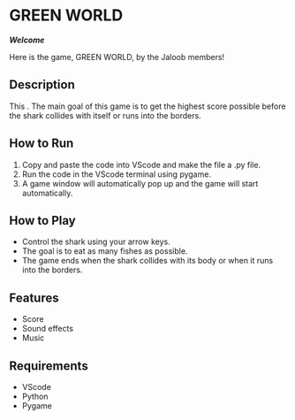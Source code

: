 # GREEN WORLD

***Welcome***

Here is the game, GREEN WORLD, by the Jaloob members!

## Description
This . The main goal of this game is to get the highest score possible before the shark collides with itself or runs into the borders.

## How to Run
1. Copy and paste the code into VScode and make the file a .py file.
2. Run the code in the VScode terminal using pygame.
3. A game window will automatically pop up and the game will start automatically.

## How to Play
- Control the shark using your arrow keys.
- The goal is to eat as many fishes as possible.
- The game ends when the shark collides with its body or when it runs into the borders.

## Features
- Score
- Sound effects
- Music

## Requirements
- VScode
- Python
- Pygame
